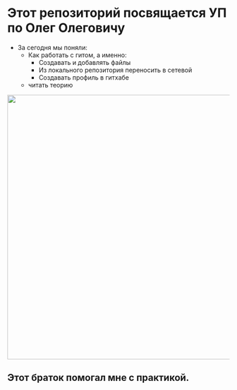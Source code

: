 # Этот репозиторий посвящается УП по Олег Олеговичу
  - За сегодня мы поняли:
      - Как работать с гитом, а именно:
          - Создавать и добавлять файлы
          - Из локального репозитория переносить в сетевой
          - Создавать профиль в гитхабе
      - читать теорию
<p align = "center">
  <img src="https://github.com/blademoon/Markdown/blob/main/Picture/cat.jpg" width="1100" height="600">
</p>

## Этот браток помогал мне с практикой.

